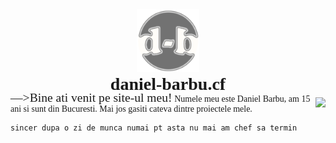 <div style="text-align:center;"><img src="/favicon.png?" width="100px"></div>
<h1 style="font-family:'Cooper Black';text-align:center;">daniel-barbu.cf</h1>

<img id="flagCounter" src="https://s05.flagcounter.com/count/wsmY/bg_FFFFFF/txt_000000/border_CCCCCC/columns_1/maxflags_2/viewers_0/labels_1/pageviews_0/flags_0/percent_0/" border="0" align="right" style="padding-top:5px">

<span style="line-height:0;">
  <span style="font-size:140%;">—>Bine ati venit pe site-ul meu!</span>  
  Numele meu este Daniel Barbu, am 15 ani si sunt din Bucuresti. Mai jos gasiti cateva dintre proiectele mele.
</span>
<h1></h1>

`sincer dupa o zi de munca numai pt asta nu mai am chef sa termin`

<script>
  var link=document.createElement("link");
  link.rel="icon";
  link.href="/favicon.png?";
  document.getElementsByTagName("head")[0].appendChild(link);
  document.getElementsByTagName("h1")[0].remove();
  if(window.screen.height>window.screen.width) {document.getElementById("flagCounter").remove();}
</script>
<style>
  @font-face {font-family:'Cooper Black'; src:url(CooperBlack2.woff);}
  @font-face {font-family:'Lucida Sans Unicode'; src:url(LucidaSansUnicode.woff);}
  body {font-family:"Lucida Sans Unicode";}
  h1 {margin:0 !important;padding:0 !important;}
</style>
